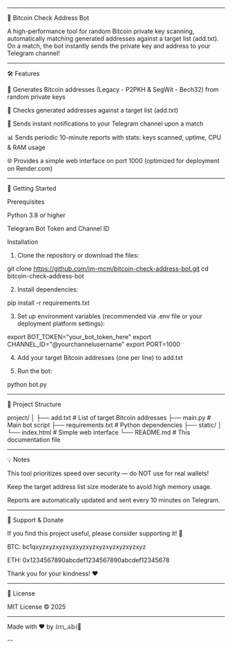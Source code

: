 
---

🚀 Bitcoin Check Address Bot

A high-performance tool for random Bitcoin private key scanning, automatically matching generated addresses against a target list (add.txt).
On a match, the bot instantly sends the private key and address to your Telegram channel!


---

🛠 Features

🔑 Generates Bitcoin addresses (Legacy - P2PKH & SegWit - Bech32) from random private keys

🎯 Checks generated addresses against a target list (add.txt)

📲 Sends instant notifications to your Telegram channel upon a match

📊 Sends periodic 10-minute reports with stats: keys scanned, uptime, CPU & RAM usage

🌐 Provides a simple web interface on port 1000 (optimized for deployment on Render.com)



---

🚀 Getting Started

Prerequisites

Python 3.8 or higher

Telegram Bot Token and Channel ID


Installation

1. Clone the repository or download the files:

git clone https://github.com/im-mcm/bitcoin-check-address-bot.git
cd bitcoin-check-address-bot


2. Install dependencies:

pip install -r requirements.txt


3. Set up environment variables (recommended via .env file or your deployment platform settings):

export BOT_TOKEN="your_bot_token_here"
export CHANNEL_ID="@yourchannelusername"
export PORT=1000


4. Add your target Bitcoin addresses (one per line) to add.txt


5. Run the bot:

python bot.py




---

📁 Project Structure

project/
│
├── add.txt              # List of target Bitcoin addresses
├── main.py              # Main bot script
├── requirements.txt     # Python dependencies
├── static/
│   └── index.html       # Simple web interface
└── README.md            # This documentation file


---

💡 Notes

This tool prioritizes speed over security — do NOT use for real wallets!

Keep the target address list size moderate to avoid high memory usage.

Reports are automatically updated and sent every 10 minutes on Telegram.



---

🤝 Support & Donate

If you find this project useful, please consider supporting it! 🙏

BTC: bc1qxyzxyzxyzxyzxyzxyzxyzxyzxyzxyzxyz

ETH: 0x1234567890abcdef1234567890abcdef12345678


Thank you for your kindness! ❤️


---

📜 License

MIT License © 2025


---

Made with ❤️ by 𝕚𝕞_𝕒𝕓𝕚🌙


--

